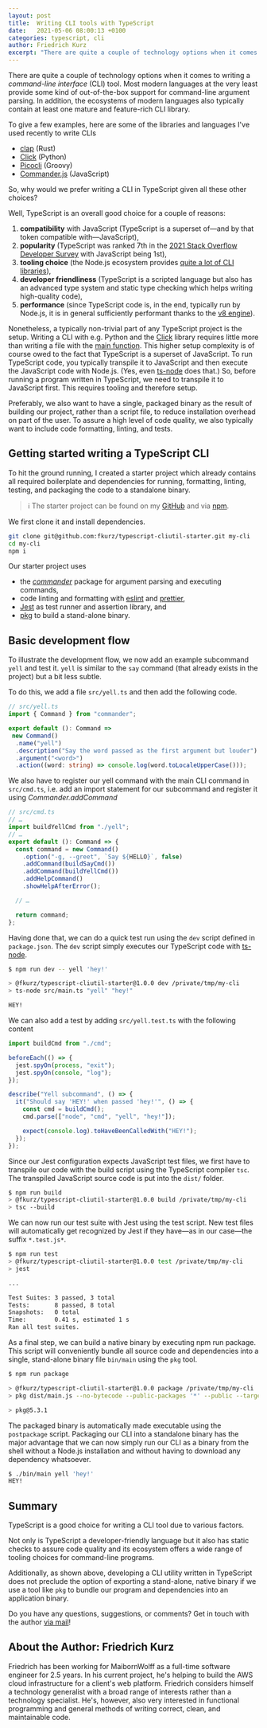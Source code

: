 ```yaml
---
layout: post
title:  Writing CLI tools with TypeScript
date:   2021-05-06 08:00:13 +0100
categories: typescript, cli
author: Friedrich Kurz
excerpt: "There are quite a couple of technology options when it comes to writing a *command-line interface* (CLI) tool. TypeScript is a good choice for a couple of reasons including developer-friendliness, static checks, as well as a broad choice of tooling options. As with every TypeScript project, there is however an initial setup hurdle. We'll have a look at how to set up a TypeScript CLI project with linting, formatting, testing, and packaging to a standalone binary in this post."
---
```

There are quite a couple of technology options when it comes to writing a *command-line interface* (CLI) tool. Most modern languages at the very least provide some kind of out-of-the-box support for command-line argument parsing. In addition, the ecosystems of modern languages also typically contain at least one mature and feature-rich CLI library. 



To give a few examples, here are some of the libraries and languages I've used recently to write CLIs

- [clap](https://docs.rs/clap/latest/clap/) (Rust)
- [Click](https://docs.python-guide.org/scenarios/cli/) (Python)
- [Picocli](https://picocli.info/picocli-2.0-groovy-scripts-on-steroids.html) (Groovy)
- [Commander.js](https://github.com/tj/commander.js) (JavaScript)

So, why would we prefer writing a CLI in TypeScript given all these other choices?

Well, TypeScript is an overall good choice for a couple of reasons: 

1. **compatibility** with JavaScript (TypeScript is a superset of—and by that token compatible with—JavaScript),
2. **popularity** (TypeScript was ranked 7th in the [2021 Stack Overflow Developer Survey](https://insights.stackoverflow.com/survey/2021#section-most-popular-technologies-programming-scripting-and-markup-languages) with JavaScript being 1st),
3. **tooling choice** (the Node.js ecosystem provides [quite a lot of CLI libraries](https://openbase.com/categories/js/best-javascript-cli-libraries)),
4. **developer friendliness** (TypeScript is a scripted language but also has an advanced type system and static type checking which helps writing high-quality code),
5. **performance** (since TypeScript code is, in the end, typically run by Node.js, it is in general sufficiently performant thanks to the [v8  engine](https://v8.dev/)).

Nonetheless, a typically non-trivial part of any TypeScript project is the setup. Writing a CLI with e.g. Python and the [Click](https://click.palletsprojects.com/en/8.1.x/) library requires little more than writing a file with the [main function](https://docs.python.org/3/library/__main__.html#packaging-considerations). This higher setup complexity is of course owed to the fact that TypeScript is a superset of JavaScript. To run TypeScript code, you typically transpile it to JavaScript and then execute the JavaScript code with Node.js. (Yes, even [ts-node](https://github.com/TypeStrong/ts-node) does that.) So, before running a program written in TypeScript, we need to transpile it to JavaScript first. This requires tooling and therefore setup.

Preferably, we also want to have a single, packaged binary as the result of building our project, rather than a script file, to reduce installation overhead on part of the user. To assure a high level of code quality, we also typically want to include code formatting, linting, and tests.

## Getting started writing a TypeScript CLI

To hit the ground running, I created a starter project which already contains all required boilerplate and dependencies for running, formatting, linting, testing, and packaging the code to a standalone binary. 

> ℹ️ The starter project can be found on my [GitHub](https://github.com/fkurz/typescript-cliutil-starter) and via [npm](https://www.npmjs.com/package/@fkurz/typescript-cliutil-starter/). 

We first clone it and install dependencies.

```bash
git clone git@github.com:fkurz/typescript-cliutil-starter.git my-cli
cd my-cli 
npm i
```

Our starter project uses 

- the [*commander*](https://www.npmjs.com/package/commander) package for argument parsing and executing commands, 
- code linting and formatting with [eslint](https://eslint.org/) and [prettier](https://prettier.io/), 
- [Jest](https://jestjs.io/) as test runner and assertion library, and 
- [pkg](https://github.com/vercel/pkg) to build a stand-alone binary.

## Basic development flow

To illustrate the development flow, we now add an example subcommand `yell` and test it. `yell` is similar to the `say` command (that already exists in the project) but a bit less subtle. 

To do this, we add a file `src/yell.ts` and then add the following code.

```typescript
// src/yell.ts
import { Command } from "commander";

export default (): Command =>
 new Command()
  .name("yell")
  .description("Say the word passed as the first argument but louder")
  .argument("<word>")
  .action((word: string) => console.log(word.toLocaleUpperCase()));
```

We also have to register our yell command with the main CLI command in `src/cmd.ts`, i.e. add an import statement for our subcommand and register it using *Commander.addCommand* 

```typescript
// src/cmd.ts
// … 
import buildYellCmd from "./yell";
// …
export default (): Command => {
  const command = new Command()
    .option("-g, --greet", `Say ${HELLO}`, false)
    .addCommand(buildSayCmd())
    .addCommand(buildYellCmd())
    .addHelpCommand()
    .showHelpAfterError();

  // …

  return command;
};
```

Having done that, we can do a quick test run using the `dev` script defined in `package.json`. The `dev` script simply executes our TypeScript code with [ts-node](https://github.com/TypeStrong/ts-node).

```bash
$ npm run dev -- yell 'hey!'

> @fkurz/typescript-cliutil-starter@1.0.0 dev /private/tmp/my-cli
> ts-node src/main.ts "yell" "hey!"

HEY!
```

We can also add a test by adding `src/yell.test.ts` with the following content

```typescript
import buildCmd from "./cmd";

beforeEach(() => {
  jest.spyOn(process, "exit");
  jest.spyOn(console, "log");
});

describe("Yell subcommand", () => {
  it("Should say 'HEY!' when passed 'hey!'", () => {
    const cmd = buildCmd();
    cmd.parse(["node", "cmd", "yell", "hey!"]);

    expect(console.log).toHaveBeenCalledWith("HEY!");
  });
});
```

Since our Jest configuration expects JavaScript test files, we first have to transpile our code with the build script using the TypeScript compiler `tsc`. The transpiled JavaScript source code is put into the `dist/` folder.

```bash
$ npm run build
> @fkurz/typescript-cliutil-starter@1.0.0 build /private/tmp/my-cli
> tsc --build
```

We can now run our test suite with Jest using the test script. New test files will automatically get recognized by Jest if they have—as in our case—the suffix `*.test.js*`.

```bash
$ npm run test
> @fkurz/typescript-cliutil-starter@1.0.0 test /private/tmp/my-cli
> jest

...

Test Suites: 3 passed, 3 total
Tests:       8 passed, 8 total
Snapshots:   0 total
Time:        0.41 s, estimated 1 s
Ran all test suites.
```
As a final step, we can build a native binary by executing npm run package. This script will conveniently bundle all source code and dependencies into a single, stand-alone binary file `bin/main` using the `pkg` tool. 

```bash
$ npm run package

> @fkurz/typescript-cliutil-starter@1.0.0 package /private/tmp/my-cli
> pkg dist/main.js --no-bytecode --public-packages '*' --public --target host --output bin/main

> pkg@5.3.1
```

The packaged binary is automatically made executable using the `postpackage` script.
Packaging our CLI into a standalone binary has the major advantage that we can now simply run our CLI as a binary from the shell without a Node.js installation and without having to download any dependency whatsoever.

```bash
$ ./bin/main yell 'hey!'
HEY!
```

## Summary

TypeScript is a good choice for writing a CLI tool due to various factors.

Not only is TypeScript a developer-friendly language but it also has static checks to assure code quality and its ecosystem offers a wide range of tooling choices for command-line programs.

Additionally, as shown above, developing a CLI utility written in TypeScript does not preclude the option of exporting a stand-alone, native binary if we use a tool like `pkg` to bundle our program and dependencies into an application binary.

Do you have any questions, suggestions, or comments? Get in touch with the author [via mail](https://aemail.com/Z4YQ)!

## About the Author: Friedrich Kurz

Friedrich has been working for MaibornWolff as a full-time software engineer for 2.5 years. In his current project, he's helping to build the AWS cloud infrastructure for a client's web platform. Friedrich considers himself a technology generalist with a broad range of interests rather than a technology specialist. He's, however, also very interested in functional programming and general methods of writing correct, clean, and maintainable code.
